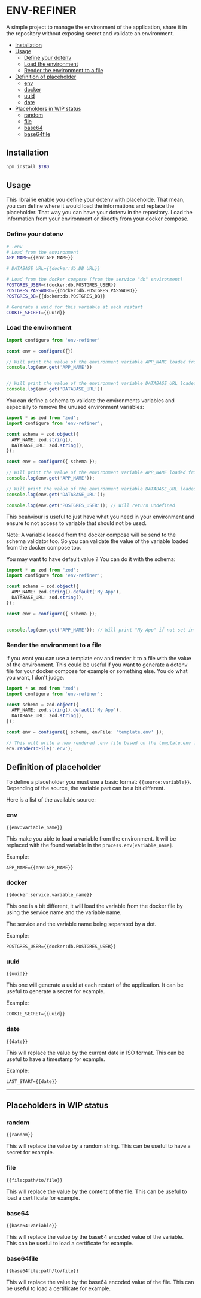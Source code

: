 # ENV-REFINER <!-- omit in toc -->

A simple project to manage the environment of the application, share it in the repository without exposing secret and validate an environment.

- [Installation](#installation)
- [Usage](#usage)
  - [Define your dotenv](#define-your-dotenv)
  - [Load the environment](#load-the-environment)
  - [Render the environment to a file](#render-the-environment-to-a-file)
- [Definition of placeholder](#definition-of-placeholder)
  - [env](#env)
  - [docker](#docker)
  - [uuid](#uuid)
  - [date](#date)
- [Placeholders in WIP status](#placeholders-in-wip-status)
  - [random](#random)
  - [file](#file)
  - [base64](#base64)
  - [base64file](#base64file)


## Installation

```bash
npm install $TBD
```

## Usage

This librairie enable you define your dotenv with placeholde. That mean, you can define where it would load the informations and replace the placeholder.
That way you can have your dotenv in the repository. Load the information from your environment or directly from your docker compose.

### Define your dotenv

```bash
# .env
# Load from the environment
APP_NAME={{env:APP_NAME}}

# DATABASE_URL={{docker:db.DB_URL}}

# Load from the docker compose (from the service "db" environment)
POSTGRES_USER={{docker:db.POSTGRES_USER}}
POSTGRES_PASSWORD={{docker:db.POSTGRES_PASSWORD}}
POSTGRES_DB={{docker:db.POSTGRES_DB}}

# Generate a uuid for this variable at each restart
COOKIE_SECRET={{uuid}}
```

### Load the environment

```ts
import configure from 'env-refiner'

const env = configure({})

// Will print the value of the environment variable APP_NAME loaded from the environment
console.log(env.get('APP_NAME'))


// Will print the value of the environment variable DATABASE_URL loaded from the docker compose
console.log(env.get('DATABASE_URL'))
```

You can define a schema to validate the environments variables and especially to remove the unused environment variables:

```ts
import * as zod from 'zod';
import configure from 'env-refiner';

const schema = zod.object({
  APP_NAME: zod.string(),
  DATABASE_URL: zod.string(),
});

const env = configure({ schema });

// Will print the value of the environment variable APP_NAME loaded from the environment
console.log(env.get('APP_NAME'));

// Will print the value of the environment variable DATABASE_URL loaded from the docker compose
console.log(env.get('DATABASE_URL'));

console.log(env.get('POSTGRES_USER')); // Will return undefined
```

This beahviour is useful to just have what you need in your environment and ensure to not access to variable that should not be used.

Note: A variable loaded from the docker compose will be send to the schema validator too. So you can validate the value of the variable loaded from the docker compose too.

You may want to have default value ? You can do it with the schema:

```ts
import * as zod from 'zod';
import configure from 'env-refiner';

const schema = zod.object({
  APP_NAME: zod.string().default('My App'),
  DATABASE_URL: zod.string(),
});

const env = configure({ schema });


console.log(env.get('APP_NAME')); // Will print "My App" if not set in environment
```


### Render the environment to a file

if you want you can use a template env and render it to a file with the value of the environment.
This could be useful if you want to generate a dotenv file for your docker compose for example or something else. You do what you want, I don't judge.

```ts
import * as zod from 'zod';
import configure from 'env-refiner';

const schema = zod.object({
  APP_NAME: zod.string().default('My App'),
  DATABASE_URL: zod.string(),
});

const env = configure({ schema, envFile: 'template.env' });

// This will write a new rendered .env file based on the template.env file
env.renderToFile('.env');
```

## Definition of placeholder

To define a placeholder you must use a basic format: `{{source:variable}}`.
Depending of the source, the variable part can be a bit different.

Here is a list of the available source:

### env
`{{env:variable_name}}`

This make you able to load a variable from the environment. It will be replaced with the found variable in the `process.env[variable_name]`.

Example:
```dotenv
APP_NAME={{env:APP_NAME}}
```

### docker
`{{docker:service.variable_name}}`

This one is a bit different, it will load the variable from the docker file by using the service name and the variable name.

The service and the variable name being separated by a dot.

Example:
```dotenv
POSTGRES_USER={{docker:db.POSTGRES_USER}}
```

### uuid
`{{uuid}}`

This one will generate a uuid at each restart of the application. It can be useful to generate a secret for example.

Example:
```dotenv
COOKIE_SECRET={{uuid}}
```

### date
`{{date}}`

This will replace the value by the current date in ISO format. This can be useful to have a timestamp for example.

Example:
```dotenv
LAST_START={{date}}
```

--------------------

## Placeholders in WIP status

### random
`{{random}}`

This will replace the value by a random string. This can be useful to have a secret for example.

### file
`{{file:path/to/file}}`

This will replace the value by the content of the file. This can be useful to load a certificate for example.

### base64
`{{base64:variable}}`

This will replace the value by the base64 encoded value of the variable. This can be useful to load a certificate for example.

### base64file
`{{base64file:path/to/file}}`

This will replace the value by the base64 encoded value of the file. This can be useful to load a certificate for example.
